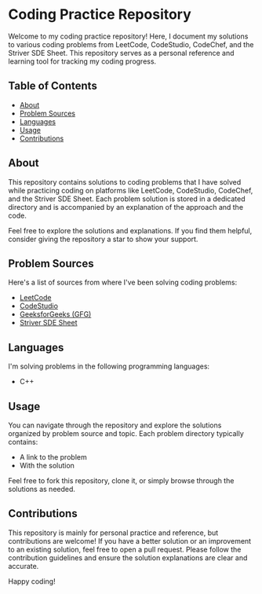 # Coding  Practice  Repository

Welcome to my coding practice repository! Here, I document my solutions to various coding problems from LeetCode, CodeStudio, CodeChef, and the Striver SDE Sheet. This repository serves as a personal reference and learning tool for tracking my coding progress.

## Table of Contents

- [About](#about)
- [Problem Sources](#problem-sources)
- [Languages](#languages)
- [Usage](#usage)
- [Contributions](#contributions)

## About

This repository contains solutions to coding problems that I have solved while practicing coding on platforms like LeetCode, CodeStudio, CodeChef, and the Striver SDE Sheet. Each problem solution is stored in a dedicated directory and is accompanied by an explanation of the approach and the code.

Feel free to explore the solutions and explanations. If you find them helpful, consider giving the repository a star to show your support.

## Problem Sources

Here's a list of sources from where I've been solving coding problems:

- [LeetCode](https://leetcode.com/)
- [CodeStudio](https://www.code-studio.co/)
- [GeeksforGeeks (GFG)](https://www.geeksforgeeks.org/)
- [Striver SDE Sheet](https://www.youtube.com/watch?v=ASoaQq66foQ)

## Languages

I'm solving problems in the following programming languages:

- C++

## Usage

You can navigate through the repository and explore the solutions organized by problem source and topic. Each problem directory typically contains:

- A link to the problem
- With the solution

Feel free to fork this repository, clone it, or simply browse through the solutions as needed.

## Contributions

This repository is mainly for personal practice and reference, but contributions are welcome! If you have a better solution or an improvement to an existing solution, feel free to open a pull request. Please follow the contribution guidelines and ensure the solution explanations are clear and accurate.

Happy coding!
